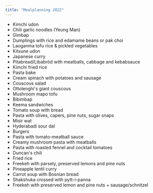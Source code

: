 ```yaml
---
title: "Mealplanning 2022"
---
```


- Kimchi udon
- Chili garlic noodles (Yeung Man)
- Gimbap
- Dumplings with rice and edamame beans or pak choi
- Laoganma tofu rice & pickled vegetables
- Kitsune udon
- Japanese curry
- Pitabread/Libabröd with meatballs, cabbage and kebabsauce
- Kimchi fried rice
- Pasta bake
- Cream spinach with potatoes and sausage
- Couscous salad
- Ottolenghi's giant couscous
- Mushroom mapo tofu
- Bibimbap
- Keema sandwiches
- Tomato soup with bread
- Pasta with olives, capers, pine nuts, sugar snaps
- Misir wat
- Hyderabadi sour dal
- Burgers
- Pasta with tomato-meatball sauce
- Creamy mushroom pasta with meatballs
- Pasta with roasted fennel and cocktail tomatoes
- Duncan's chili
- Fried rice
- Freekeh with parsely, preserved lemons and pine nuts
- Pineapple lentil curry
- Carrot soup with Bosnian bread
- Shakshuka crossed with pytt-i-panna
- Freekeh with preserved lemon and pine nuts + sausage/schnitzel